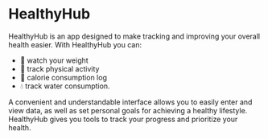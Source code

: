 # HealthyHub

HealthyHub is an app designed to make tracking and improving your overall health easier. With HealthyHub you can:
- :muscle: watch your weight
- :runner: track physical activity
- :apple: calorie consumption log
- :droplet: track water consumption.

A convenient and understandable interface allows you to easily enter and view data, as well as set personal goals for achieving a healthy lifestyle. HealthyHub gives you tools to track your progress and prioritize your health.

